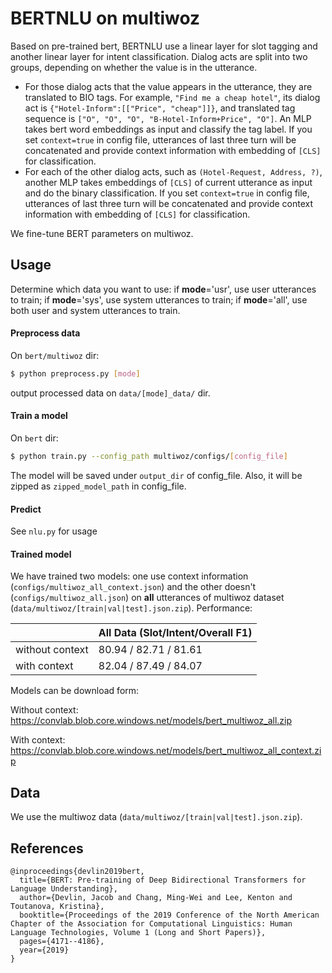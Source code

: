 # BERTNLU on multiwoz

Based on pre-trained bert, BERTNLU use a linear layer for slot tagging and another linear layer for intent classification. Dialog acts are split into two groups, depending on whether the value is in the utterance. 

- For those dialog acts that the value appears in the utterance, they are translated to BIO tags. For example, `"Find me a cheap hotel"`, its dialog act is `{"Hotel-Inform":[["Price", "cheap"]]}`, and translated tag sequence is `["O", "O", "O", "B-Hotel-Inform+Price", "O"]`. An MLP takes bert word embeddings as input and classify the tag label. If you set `context=true` in config file, utterances of last three turn will be concatenated and provide context information with embedding of `[CLS]` for classification.  
- For each of the other dialog acts, such as `(Hotel-Request, Address, ?)`, another MLP takes embeddings of `[CLS]` of current utterance as input and do the binary classification. If you set `context=true` in config file, utterances of last three turn will be concatenated and provide context information with embedding of `[CLS]` for classification.  

We fine-tune BERT parameters on multiwoz.

## Usage

Determine which data you want to use: if **mode**='usr', use user utterances to train; if **mode**='sys', use system utterances to train; if **mode**='all', use both user and system utterances to train.

#### Preprocess data

On `bert/multiwoz` dir:

```sh
$ python preprocess.py [mode]
```

output processed data on `data/[mode]_data/` dir.

#### Train a model

On `bert` dir:

```sh
$ python train.py --config_path multiwoz/configs/[config_file]
```

The model will be saved under `output_dir` of config_file. Also, it will be zipped as `zipped_model_path` in config_file. 

#### Predict

See `nlu.py` for usage

#### Trained model

We have trained two models: one use context information (`configs/multiwoz_all_context.json`) and the other doesn't (`configs/multiwoz_all.json`) on **all** utterances of multiwoz dataset (`data/multiwoz/[train|val|test].json.zip`). Performance:

|                 | All Data (Slot/Intent/Overall F1) |
| --------------- | --------------------------------- |
| without context | 80.94 / 82.71 / 81.61             |
| with context    | 82.04 / 87.49 / 84.07             |

Models can be download form:

Without context: https://convlab.blob.core.windows.net/models/bert_multiwoz_all.zip

With context: https://convlab.blob.core.windows.net/models/bert_multiwoz_all_context.zip



## Data

We use the multiwoz data (`data/multiwoz/[train|val|test].json.zip`).

## References

```
@inproceedings{devlin2019bert,
  title={BERT: Pre-training of Deep Bidirectional Transformers for Language Understanding},
  author={Devlin, Jacob and Chang, Ming-Wei and Lee, Kenton and Toutanova, Kristina},
  booktitle={Proceedings of the 2019 Conference of the North American Chapter of the Association for Computational Linguistics: Human Language Technologies, Volume 1 (Long and Short Papers)},
  pages={4171--4186},
  year={2019}
}
```

